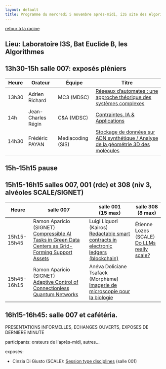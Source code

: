 ```yaml
---
layout: default
title: Programme du mercredi 5 novembre après-midi, i3S site des Algorithmes
---
```


[retour à la racine](../index.md)

## Lieu: Laboratoire I3S, Bat Euclide B, les Algorithmes

## 13h30-15h salle 007: exposés pléniers

|Heure|Orateur       |Équipe    |Titre
|-----|--------------|----------|-----
|13h30|Adrien Richard|MC3 (MDSC)| [Réseaux d’automates : une approche théorique des systèmes complexes](resumes/adrien-richard.txt)
|14h  | Jean-Charles Régin| C&A (MDSC)| [Contraintes, IA & Applications](resumes/jean-charles-regin.txt)
|14h30| Frédéric PAYAN | Mediacoding (SIS) | [Stockage de données sur ADN synthétique / Analyse de la géométrie 3D des molécules](resumes/frederic-payan.txt)

## 15h-15h15 pause

## 15h15-16h15 salles 007, 001 (rdc) et 308 (niv 3, alvéoles SCALE/SIGNET)

|Heure|salle 007 | salle 001 <br> (15 max) | salle 308 <br> (8 max) 
|-----|----------|-----------|----------
|15h15-15h45|Ramon Aparicio (SIGNET) <br> [Compressible AI Tasks in Green Data Centers as Grid-Forming Support Assets](resumes/ramon-aparicio.txt) |Luigi Liquori (Kairos) <br> [Redactable smart contracts in electronic ledgers (blockchain)](resumes/luigi-liquori.txt)|Étienne Lozes (SCALE) <br> [Do LLMs really scale?](resumes/etienne-lozes.txt)
|15h45-16h15|Ramon Aparicio (SIGNET) <br> [Adaptive Control of Connectionless Quantum Networks](resumes/ramon-aparicio2.txt)|Anéva Doliciane Tsafack (Morphème) <br> [Imagerie de microscopie pour la biologie](resumes/aneva-doliciane-tsafack.txt)| 



## 16h15-16h45: salle 007 et cafétéria. 

PRESENTATIONS INFORMELLES, ECHANGES OUVERTS, EXPOSES DE DERNIERE MINUTE

participants: orateurs de l'après-midi, autres...

exposés:
- Cinzia Di Giusto (SCALE): [Session type disciplines](resumes/cinzia-di-giusto.txt) (salle 001)
